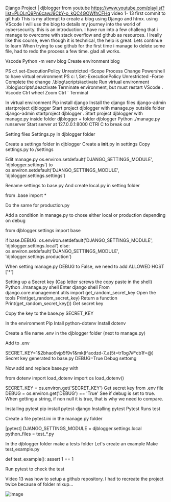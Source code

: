 Django Project | djblogger from youtube  https://www.youtube.com/playlist?list=PLOLrQ9Pn6cawJ9CbY-o_kQC4GOWfhCFHq video 1- 13 
first commit to git hub This is my attempt to create a blog using Django and htmx. 
using VScode I will use the blog to details my journey into the world of cybersecurity. this is an introduction. 
I have run into a few challeng that i manage to overcome with stack overflow and github as resources. I
Ireally like this course, even though it is technical, the help is great. Lets continue to learn
When trying to use github for the first time i manage to delete some file, had to redo the process a few time. glad all works.




Vscode
Python -m venv blog	Create environment blog

PS c:\ set-ExecutionPolicy Unrestricted -Scope Process	Change Powershell to have virtual environment
PS c: \ Set-ExecutionPolicy Unrestricted -Force	Complete the change
.\blog\scripts\activate	Run virtual environment
.\blog\scripts\deactivate	Terminate environment, but must restart VScode
.
Vscode 
Ctrl wheel	Zoom
Ctrl `	Terminal

In virtual environment
Pip install django	Install the django files
django-admin startproject djblogger	Start project djblogger with manage.py outside folder
django-admin startproject djblogger .	Start project djblogger with manage.py inside folder djblogger + folder djblogger
Python ./manage.py runserver 	Start server at 127.0.0.1:8000
CTRl C to break out	

Setting files
Settings.py	In djblogger folder

Create a settings folder in djblogger
Create a __init__.py in settings
Copy settings.py to /settings

Edit manage.py 
os.environ.setdefault('DJANGO_SETTINGS_MODULE', 'djblogger.settings') 
to
os.environ.setdefault('DJANGO_SETTINGS_MODULE', 'djblogger.settings.settings')

Rename settings to base.py
And create local.py in setting folder

from .base import *

Do the same for production.py

Add a condition in manage.py to chose either local or production depending on debug

from djblogger.settings import base


if base.DEBUG:
        os.environ.setdefault('DJANGO_SETTINGS_MODULE', 'djblogger.settings.local')
    else:
        os.environ.setdefault('DJANGO_SETTINGS_MODULE', 'djblogger.settings.production')

When setting manage.py  DEBUG to False, we need to add ALLOWED HOST ['*']

Setting up  a Secret key  (Cap letter screws the copy paste in the shell)
Python ./manage.py shell	Enter django shell
From django.core.management.utils import get_random_secret_key	Open the tools
Print(get_random_secret_key)	Return a function
Print(get_random_secret_key())	Get secret key

Copy the key to the base.py SECRET_KEY

In the environment
Pip Intall python-dotenv	Install dotenv 

Create a file name .env in the djblogger folder (next to manage.py)

Add to .env

SECRET_KEY=1&2bhao9vjp5f9v1&mk(l^acdzd-7_a(5t=tr1bg7#*cb1f=@)	Secret key generated to base.py
DEBUG=True	Debug settomg

Now add and replace base.py with

from dotenv import load_dotenv
import os
load_dotenv()

SECRET_KEY = os.environ.get('SECRET_KEY')	Get secret key from .env file
DEBUG = os.environ.get('DEBUG') == 'True'	See if debug is set to true. When getting a string, if non null it is true, that is why we need to compare.

Installing pytest
pip install pytest-django	Installing pytest
Pytest	Runs test

Create a file pytest.ini in the manage.py folder

[pytest]
DJANGO_SETTINGS_MODULE = djblogger.settings.local
python_files = test_*.py

In the djblogger folder make a tests folder
Let's create an example
Make test_example.py

def test_example():
    assert 1 == 1

Run pytest to check the test

Video 13 was how to setup a github repository. I had to recreate the project twice because of folder mixup…


![image](https://github.com/SylvainK1/Django-project-djblogger-local/assets/161142973/9cb88cf1-3bff-45ef-be54-0c724c26745a)
